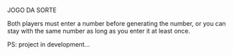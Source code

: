 JOGO DA SORTE

Both players must enter a number before generating the number, or you can stay with the same number as long as you enter it at least once.

PS: project in development...
